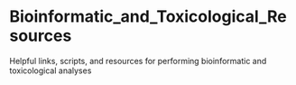 # Bioinformatic_and_Toxicological_Resources
Helpful links, scripts, and resources for performing bioinformatic and toxicological analyses
